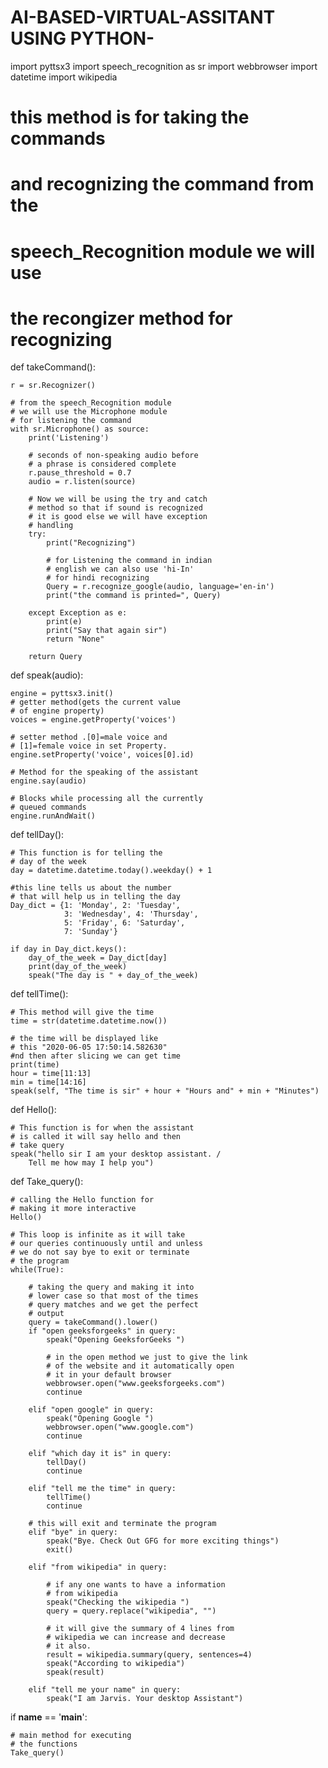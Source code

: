 # AI-BASED-VIRTUAL-ASSITANT USING PYTHON-
import pyttsx3
import speech_recognition as sr
import webbrowser
import datetime
import wikipedia


# this method is for taking the commands
# and recognizing the command from the
# speech_Recognition module we will use
# the recongizer method for recognizing
def takeCommand():

	r = sr.Recognizer()

	# from the speech_Recognition module
	# we will use the Microphone module
	# for listening the command
	with sr.Microphone() as source:
		print('Listening')
		
		# seconds of non-speaking audio before
		# a phrase is considered complete
		r.pause_threshold = 0.7
		audio = r.listen(source)
		
		# Now we will be using the try and catch
		# method so that if sound is recognized
		# it is good else we will have exception
		# handling
		try:
			print("Recognizing")
			
			# for Listening the command in indian
			# english we can also use 'hi-In'
			# for hindi recognizing
			Query = r.recognize_google(audio, language='en-in')
			print("the command is printed=", Query)
			
		except Exception as e:
			print(e)
			print("Say that again sir")
			return "None"
		
		return Query

def speak(audio):
	
	engine = pyttsx3.init()
	# getter method(gets the current value
	# of engine property)
	voices = engine.getProperty('voices')
	
	# setter method .[0]=male voice and
	# [1]=female voice in set Property.
	engine.setProperty('voice', voices[0].id)
	
	# Method for the speaking of the assistant
	engine.say(audio)
	
	# Blocks while processing all the currently
	# queued commands
	engine.runAndWait()

def tellDay():
	
	# This function is for telling the
	# day of the week
	day = datetime.datetime.today().weekday() + 1
	
	#this line tells us about the number
	# that will help us in telling the day
	Day_dict = {1: 'Monday', 2: 'Tuesday',
				3: 'Wednesday', 4: 'Thursday',
				5: 'Friday', 6: 'Saturday',
				7: 'Sunday'}
	
	if day in Day_dict.keys():
		day_of_the_week = Day_dict[day]
		print(day_of_the_week)
		speak("The day is " + day_of_the_week)


def tellTime():
	
	# This method will give the time
	time = str(datetime.datetime.now())
	
	# the time will be displayed like
	# this "2020-06-05 17:50:14.582630"
	#nd then after slicing we can get time
	print(time)
	hour = time[11:13]
	min = time[14:16]
	speak(self, "The time is sir" + hour + "Hours and" + min + "Minutes")

def Hello():
	
	# This function is for when the assistant
	# is called it will say hello and then
	# take query
	speak("hello sir I am your desktop assistant. /
		Tell me how may I help you")


def Take_query():

	# calling the Hello function for
	# making it more interactive
	Hello()
	
	# This loop is infinite as it will take
	# our queries continuously until and unless
	# we do not say bye to exit or terminate
	# the program
	while(True):
		
		# taking the query and making it into
		# lower case so that most of the times
		# query matches and we get the perfect
		# output
		query = takeCommand().lower()
		if "open geeksforgeeks" in query:
			speak("Opening GeeksforGeeks ")
			
			# in the open method we just to give the link
			# of the website and it automatically open
			# it in your default browser
			webbrowser.open("www.geeksforgeeks.com")
			continue
		
		elif "open google" in query:
			speak("Opening Google ")
			webbrowser.open("www.google.com")
			continue
			
		elif "which day it is" in query:
			tellDay()
			continue
		
		elif "tell me the time" in query:
			tellTime()
			continue
		
		# this will exit and terminate the program
		elif "bye" in query:
			speak("Bye. Check Out GFG for more exciting things")
			exit()
		
		elif "from wikipedia" in query:
			
			# if any one wants to have a information
			# from wikipedia
			speak("Checking the wikipedia ")
			query = query.replace("wikipedia", "")
			
			# it will give the summary of 4 lines from
			# wikipedia we can increase and decrease
			# it also.
			result = wikipedia.summary(query, sentences=4)
			speak("According to wikipedia")
			speak(result)
		
		elif "tell me your name" in query:
			speak("I am Jarvis. Your desktop Assistant")

if __name__ == '__main__':
	
	# main method for executing
	# the functions
	Take_query()
